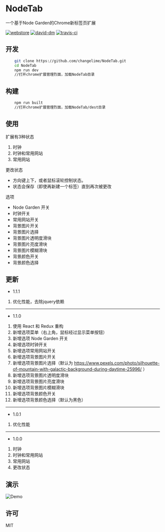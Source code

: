# NodeTab
一个基于Node Garden的Chrome新标签页扩展

[![webstore][webstore-badge]][webstore-link]
[![david-dm][david-dm-badge]][david-dm-link]
[![travis-ci][travis-ci-badge]][travis-ci-link]

## 开发
```sh
    git clone https://github.com/changelime/NodeTab.git
    cd NodeTab
    npm run dev
    //打开chrome扩展管理烈面，加载NodeTab目录
```

## 构建
```sh
    npm run built
    //打开chrome扩展管理烈面，加载NodeTab/dest目录
```

## 使用
扩展有3种状态

1. 时钟
1. 时钟和常用网站
1. 常用网站

更改状态
* 方向键上下，或者鼠标滚轮控制状态。
* 状态会保存（即使再新建一个标签）直到再次被更改

选项
* Node Garden 开关
* 时钟开关
* 常用网站开关
* 背景图片开关
* 背景图片选择
* 背景图片透明度滑块
* 背景图片亮度滑块
* 背景图片模糊滑块
* 背景颜色开关
* 背景颜色选择


## 更新
* 1.1.1

1. 优化性能，去除jquery依赖

------

* 1.1.0

1. 使用 React 和 Redux 重构
1. 新增选项菜单（右上角，鼠标经过显示菜单按钮）
1. 新增选项 Node Garden 开关
1. 新增选项时钟开关
1. 新增选项常用网站开关
1. 新增选项背景图片开关
1. 新增选项背景图片选择（默认为 https://www.pexels.com/photo/silhouette-of-mountain-with-galactic-background-during-daytime-25996/ ）
1. 新增选项背景图片透明度滑块
1. 新增选项背景图片亮度滑块
1. 新增选项背景图片模糊滑块
1. 新增选项背景颜色开关
1. 新增选项背景颜色选择（默认为黑色）

------

* 1.0.1

1. 优化性能

------

* 1.0.0

1. 时钟
1. 时钟和常用网站
1. 常用网站
1. 更改状态

## 演示
![Demo](http://i.imgur.com/bT9OWKZ.png)

## 许可
MIT


<!-- Link -->
[webstore-badge]:     https://img.shields.io/chrome-web-store/v/blnaigipibhidkmocpndbblfkpmghaom.svg
[webstore-link]:      https://chrome.google.com/webstore/detail/nodetab/blnaigipibhidkmocpndbblfkpmghaom
[david-dm-badge]:     https://david-dm.org/changelime/NodeTab/dev-status.svg
[david-dm-link]:      https://david-dm.org/changelime/NodeTab?type=dev
[travis-ci-badge]:    https://api.travis-ci.org/changelime/NodeTab.svg
[travis-ci-link]:     https://travis-ci.org/changelime/NodeTab
